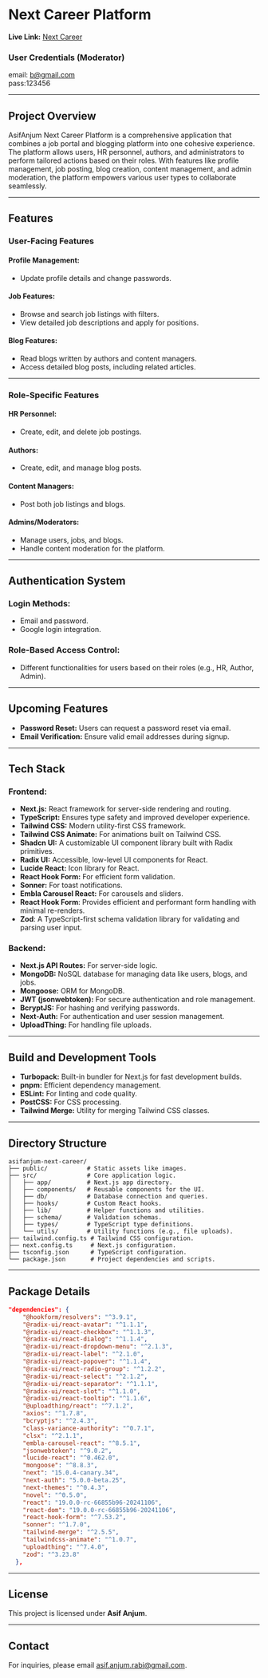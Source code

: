 # Next Career Platform

**Live Link:** [Next Career](https://nextcareer-pro.vercel.app/)

### User Credentials (Moderator)

email: b@gmail.com \
 pass:123456

---

## Project Overview

AsifAnjum Next Career Platform is a comprehensive application that combines a job portal and blogging platform into one cohesive experience. The platform allows users, HR personnel, authors, and administrators to perform tailored actions based on their roles. With features like profile management, job posting, blog creation, content management, and admin moderation, the platform empowers various user types to collaborate seamlessly.

---

## Features

### User-Facing Features

#### Profile Management:

- Update profile details and change passwords.

#### Job Features:

- Browse and search job listings with filters.
- View detailed job descriptions and apply for positions.

#### Blog Features:

- Read blogs written by authors and content managers.
- Access detailed blog posts, including related articles.

---

### Role-Specific Features

#### HR Personnel:

- Create, edit, and delete job postings.

#### Authors:

- Create, edit, and manage blog posts.

#### Content Managers:

- Post both job listings and blogs.

#### Admins/Moderators:

- Manage users, jobs, and blogs.
- Handle content moderation for the platform.

---

## Authentication System

### Login Methods:

- Email and password.
- Google login integration.

### Role-Based Access Control:

- Different functionalities for users based on their roles (e.g., HR, Author, Admin).

---

## Upcoming Features

- **Password Reset:** Users can request a password reset via email.
- **Email Verification:** Ensure valid email addresses during signup.

---

## Tech Stack

### Frontend:

- **Next.js:** React framework for server-side rendering and routing.
- **TypeScript:** Ensures type safety and improved developer experience.
- **Tailwind CSS:** Modern utility-first CSS framework.
- **Tailwind CSS Animate:** For animations built on Tailwind CSS.
- **Shadcn UI:** A customizable UI component library built with Radix primitives.
- **Radix UI:** Accessible, low-level UI components for React.
- **Lucide React:** Icon library for React.
- **React Hook Form:** For efficient form validation.
- **Sonner:** For toast notifications.
- **Embla Carousel React:** For carousels and sliders.
- **React Hook Form**: Provides efficient and performant form handling with minimal re-renders.
- **Zod**: A TypeScript-first schema validation library for validating and parsing user input.

### Backend:

- **Next.js API Routes:** For server-side logic.
- **MongoDB:** NoSQL database for managing data like users, blogs, and jobs.
- **Mongoose:** ORM for MongoDB.
- **JWT (jsonwebtoken):** For secure authentication and role management.
- **BcryptJS:** For hashing and verifying passwords.
- **Next-Auth:** For authentication and user session management.
- **UploadThing:** For handling file uploads.

---

## Build and Development Tools

- **Turbopack:** Built-in bundler for Next.js for fast development builds.
- **pnpm:** Efficient dependency management.
- **ESLint:** For linting and code quality.
- **PostCSS:** For CSS processing.
- **Tailwind Merge:** Utility for merging Tailwind CSS classes.

---

## Directory Structure

```plaintext
asifanjum-next-career/
├── public/           # Static assets like images.
├── src/              # Core application logic.
│   ├── app/          # Next.js app directory.
│   ├── components/   # Reusable components for the UI.
│   ├── db/           # Database connection and queries.
│   ├── hooks/        # Custom React hooks.
│   ├── lib/          # Helper functions and utilities.
│   ├── schema/       # Validation schemas.
│   ├── types/        # TypeScript type definitions.
│   └── utils/        # Utility functions (e.g., file uploads).
├── tailwind.config.ts # Tailwind CSS configuration.
├── next.config.ts     # Next.js configuration.
├── tsconfig.json      # TypeScript configuration.
└── package.json       # Project dependencies and scripts.
```

---

## Package Details

```json
"dependencies": {
    "@hookform/resolvers": "^3.9.1",
    "@radix-ui/react-avatar": "^1.1.1",
    "@radix-ui/react-checkbox": "^1.1.3",
    "@radix-ui/react-dialog": "^1.1.4",
    "@radix-ui/react-dropdown-menu": "^2.1.3",
    "@radix-ui/react-label": "^2.1.0",
    "@radix-ui/react-popover": "^1.1.4",
    "@radix-ui/react-radio-group": "^1.2.2",
    "@radix-ui/react-select": "^2.1.2",
    "@radix-ui/react-separator": "^1.1.1",
    "@radix-ui/react-slot": "^1.1.0",
    "@radix-ui/react-tooltip": "^1.1.6",
    "@uploadthing/react": "^7.1.2",
    "axios": "^1.7.8",
    "bcryptjs": "^2.4.3",
    "class-variance-authority": "^0.7.1",
    "clsx": "^2.1.1",
    "embla-carousel-react": "^8.5.1",
    "jsonwebtoken": "^9.0.2",
    "lucide-react": "^0.462.0",
    "mongoose": "^8.8.3",
    "next": "15.0.4-canary.34",
    "next-auth": "5.0.0-beta.25",
    "next-themes": "^0.4.3",
    "novel": "^0.5.0",
    "react": "19.0.0-rc-66855b96-20241106",
    "react-dom": "19.0.0-rc-66855b96-20241106",
    "react-hook-form": "^7.53.2",
    "sonner": "^1.7.0",
    "tailwind-merge": "^2.5.5",
    "tailwindcss-animate": "^1.0.7",
    "uploadthing": "^7.4.0",
    "zod": "^3.23.8"
  },
```

---

## License

This project is licensed under **Asif Anjum**.

---

## Contact

For inquiries, please email [asif.anjum.rabi@gmail.com](mailto:asif.anjum.rabi@gmail.com).

